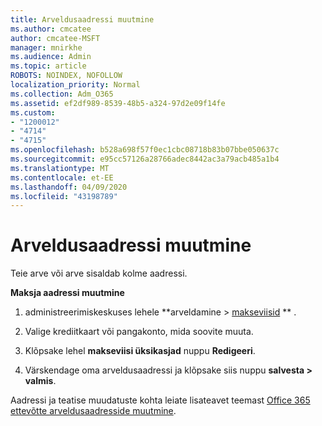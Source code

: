 ```yaml
---
title: Arveldusaadressi muutmine
ms.author: cmcatee
author: cmcatee-MSFT
manager: mnirkhe
ms.audience: Admin
ms.topic: article
ROBOTS: NOINDEX, NOFOLLOW
localization_priority: Normal
ms.collection: Adm_O365
ms.assetid: ef2df989-8539-48b5-a324-97d2e09f14fe
ms.custom:
- "1200012"
- "4714"
- "4715"
ms.openlocfilehash: b528a698f57f0ec1cbc08718b83b07bbe050637c
ms.sourcegitcommit: e95cc57126a28766adec8442ac3a79acb485a1b4
ms.translationtype: MT
ms.contentlocale: et-EE
ms.lasthandoff: 04/09/2020
ms.locfileid: "43198789"
---
```

# <a name="change-your-billing-address"></a>Arveldusaadressi muutmine

Teie arve või arve sisaldab kolme aadressi. 

**Maksja aadressi muutmine**

1. administreerimiskeskuses lehele **arveldamine > [makseviisid](https://go.microsoft.com/fwlink/p/?linkid=2018806) ** . 

2. Valige krediitkaart või pangakonto, mida soovite muuta. 

3. Klõpsake lehel **makseviisi üksikasjad** nuppu **Redigeeri**. 

4. Värskendage oma arveldusaadressi ja klõpsake siis nuppu **salvesta > valmis**. 

Aadressi ja teatise muudatuste kohta leiate lisateavet teemast [Office 365 ettevõtte arveldusaadresside muutmine](https://docs.microsoft.com/microsoft-365/commerce/billing-and-payments/change-your-billing-addresses?view=o365-worldwide). 
